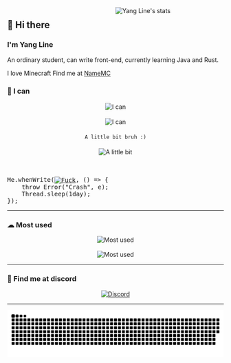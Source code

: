   <a href="https://wakatime.com/@YangLine" >
    <img width="50%" align="right"
        src="https://github-readme-stats.vercel.app/api/wakatime?username=YangLine&border_radius=13px&theme=dark&border_color=1f6feb&range=all_time&custom_title=%F0%9F%92%BB%20Yang%20Line%27s%20coding%20stats"
        alt="Yang Line's stats">
</a>

<h2>👋 Hi there</h2>
<h3>I'm Yang Line</h3>
<p>
    An ordinary student, can write front-end, currently learning Java and Rust.
</p>
<p>
    I love Minecraft
    <bold>Find me at <a href="https://namemc.com/YangLineMC">NameMC</a></bold>
</p>

<h3> 💪 I can </h3>
<div align="center">
    <img src="https://skillicons.dev/icons?i=html,css,js,ts,vue,react" height="50px" alt="I can" align="center"><br><br>
    <img src="https://skillicons.dev/icons?i=java,kotlin,php,ruby,lua,c" height="50px" alt="I can" align="center"><br><br>
    <code>A little bit bruh :)</code><br><br>
    <img src="https://skillicons.dev/icons?i=cs,dart,cpp,flutter,go,linux" height="50px" alt="A little bit" align="center"><br><br><br>
<pre align="left">Me.whenWrite(<a href="https://youtu.be/dQw4w9WgXcQ" target="_blank"><img src="https://skillicons.dev/icons?i=python" height="50px" alt="Fuck" align="center"></a>, () => {
    throw Error("Crash", e);
    Thread.sleep(1day);
});</pre>
    
</div>
<hr>
<h3> ☁ Most used </h3>
<div align="center">
    <img src="https://skillicons.dev/icons?i=idea,vscode,webstorm,gradle,github,cloudflare" height="50px" alt="Most used"><br><br>
    <img src="https://skillicons.dev/icons?i=nginx,ubuntu,visualstudio" height="50px" alt="Most used">
</div>
<hr>

<h3> 👾 Find me at discord </h3>
<a href="https://discord.com/users/1130166359217688667" target="_blank">
    <div align="center">
        <img width="40%" src="https://lanyard.cnrad.dev/api/1130166359217688667?bg=0d1117&borderRadius=1rem&idleMessage=I%27m%20doing%20nothing%20%E3%84%9F(%20%E2%96%94,%20%E2%96%94%20)%E3%84%8F"
            alt="Discord">
    </div>
</a>
<hr>

<div align="center">
    <img src="https://raw.githubusercontent.com/YangLine/YangLine/snake/github-snake-dark.svg" alt="Snake">
</div>
